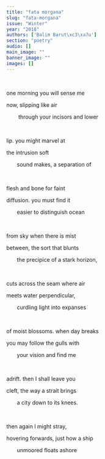 ```yaml
---
title: "fata morgana"
slug: "fata-morgana"
issue: "Winter"
year: "2018"
authors: ['Balim Barut\xc3\xa7u']
section: "poetry"
audio: []
main_image: ""
banner_image: ""
images: []
---
```

 

 one morning you will sense me 

 now, slipping like air

         through your incisors and lower

  

 lip. you might marvel at

 the intrusion soft 

        sound makes, a separation of

  

 flesh and bone for faint

 diffusion. you must find it

        easier to distinguish ocean

  

 from sky when there is mist

 between, the sort that blunts

        the precipice of a stark horizon,

  

 cuts across the seam where air 

 meets water perpendicular,

        curdling light into expanses

  

 of moist blossoms. when day breaks

 you may follow the gulls with

        your vision and find me

  

 adrift. then I shall leave you

 cleft, the way a strait brings 

        a city down to its knees.

  

 then again I might stray,

 hovering forwards, just how a ship

        unmoored floats ashore

  

  

